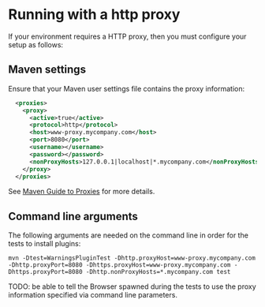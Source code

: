 # Running with a http proxy
If your environment requires a HTTP proxy, then you must configure your setup as follows:

## Maven settings
Ensure that your Maven user settings file contains the proxy information:

```xml
  <proxies>
    <proxy>
      <active>true</active>
      <protocol>http</protocol>
      <host>www-proxy.mycompany.com</host>
      <port>8080</port>
      <username></username>
      <password></password>
      <nonProxyHosts>127.0.0.1|localhost|*.mycompany.com</nonProxyHosts>
    </proxy>
  </proxies>
```

See [Maven Guide to Proxies](http://maven.apache.org/guides/mini/guide-proxies.html) for more details.

## Command line arguments
The following arguments are needed on the command line in order for the tests to install plugins:

    mvn -Dtest=WarningsPluginTest -Dhttp.proxyHost=www-proxy.mycompany.com -Dhttp.proxyPort=8080 -Dhttps.proxyHost=www-proxy.mycompany.com -Dhttps.proxyPort=8080 -Dhttp.nonProxyHosts=*.mycompany.com test

TODO: be able to tell the Browser spawned during the tests to use the proxy information specified via command line parameters.
